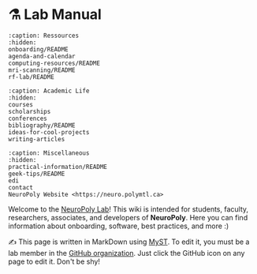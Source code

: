 # <span>⚗️</span> Lab Manual

```{toctree}
:caption: Ressources
:hidden:
onboarding/README
agenda-and-calendar
computing-resources/README
mri-scanning/README
rf-lab/README
```

```{toctree}
:caption: Academic Life
:hidden:
courses
scholarships
conferences
bibliography/README
ideas-for-cool-projects
writing-articles
```

```{toctree}
:caption: Miscellaneous
:hidden:
practical-information/README
geek-tips/README
edi
contact
NeuroPoly Website <https://neuro.polymtl.ca>
```

Welcome to the [NeuroPoly Lab](https://www.neuro.polymtl.ca/)! This wiki is intended for students, faculty, researchers, associates, and developers of **NeuroPoly**. Here you can find information about onboarding, software, best practices, and more :\)

✍️ This page is written in MarkDown using [MyST](https://myst-parser.readthedocs.io/en/latest/index.html). To edit it, you must be a lab member in the [GitHub organization](https://github.com/orgs/neuropoly/). Just click the GitHub icon on any page to edit it. Don't be shy!
